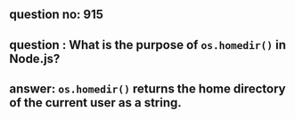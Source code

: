 
      
## question no: 915

## question : What is the purpose of `os.homedir()` in Node.js?

## answer: `os.homedir()` returns the home directory of the current user as a string.
      